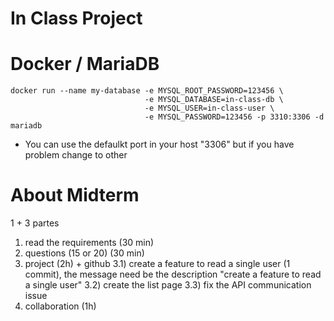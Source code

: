 # In Class Project


# Docker / MariaDB
```shell
docker run --name my-database -e MYSQL_ROOT_PASSWORD=123456 \
                              -e MYSQL_DATABASE=in-class-db \
                              -e MYSQL_USER=in-class-user \
                              -e MYSQL_PASSWORD=123456 -p 3310:3306 -d mariadb

```

- You can use the defaulkt port in your host "3306" but if you have problem change to other




# About Midterm
1 + 3 partes

1) read the requirements (30 min)
2) questions (15 or 20) (30 min)
3) project (2h) + github 
    3.1) create a feature to read a single user (1 commit), the message need be the description "create a feature to read a single user"
    3.2) create the list page
    3.3) fix the API communication issue
4) collaboration (1h)